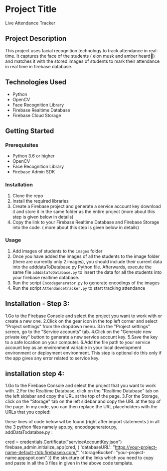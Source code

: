 # Project Title

Live Attendance Tracker

## Project Description

This project uses facial recognition technology to track attendance in real-time. It captures the face of the students ( elon musk and amber heard🤣) and matches it with the stored images of students to mark their attendance in real time in firebase database.

## Technologies Used

- Python
- OpenCV
- Face Recognition Library
- Firebase Realtime Database
- Firebase Cloud Storage

## Getting Started

### Prerequisites

- Python 3.6 or higher
- OpenCV
- Face Recognition Library
- Firebase Admin SDK

### Installation

1. Clone the repo
2. Install the required libraries
3. Create a Firebase project and generate a service account key download it and store it in the same folder as the entire project (more about this step is given below in details)
4. Copy the link to your Firebase Realtime Database and Firebase Storage into the code. ( more about this step is given below in details)

### Usage

1. Add images of students  to the `images` folder
2. Once you have added the images of all the students to the image folder (there are currently only 2 images), you should include their current data into the adddataToDatabase.py Python file. Afterwards, execute the same file `adddataToDatabase.py` to insert the data for all the students into your firebase realtime database.
2. Run the script `Encodegenerator.py` to generate encodings of the images
3. Run the script `Attendancetracker.py` to start tracking attendance





## Installation - Step 3:
1.Go to the Firebase Console and select the project you want to work with or create a new one.
2.Click on the gear icon in the top left corner and select "Project settings" from the dropdown menu.
3.In the "Project settings" screen, go to the "Service accounts" tab.
4.Click on the "Generate new private key" button to generate a new service account key.
5.Save the key to a safe location on your computer.
6.Add the file path to your service account key as an environment variable in your local development environment or deployment environment. This step is optional
do this only if the app gives any error related to service key.


## installation step 4:

1.Go to the Firebase Console and select the project that you want to work with.
2.For the Realtime Database, click on the "Realtime Database" tab on the left sidebar and copy the URL at the top of the page.
3.For the Storage, click on the "Storage" tab on the left sidebar and copy the URL at the top of the page.
In my code, you can then replace the URL placeholders with the URLs that you copied:

these lines of code below wil be found (right after import statements ) in all the 3 python files namely app.py, encodegenerator.py, addDataTodatabse.py :

cred = credentials.Certificate("serviceAccountKey.json")
firebase_admin.initialize_app(cred,
                              {
                                  'databaseURL': "https://your-project-name-default-rtdb.firebaseio.com/",
                                  'storageBucket': "your-project-name.appspot.com"
                              })
the structure of the links which you need to copy and paste in all the 3 files in given in the above code template.

